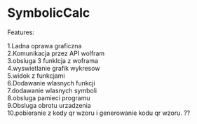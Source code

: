 # SymbolicCalc

Features:

1.Ladna oprawa graficzna<br />
2.Komunikacja przez API wolfram<br />
3.obsluga 3 funklcja z woframa<br />
4.wyswietlanie grafik wykresow<br />
5.widok z funkcjami<br />
6.Dodawanie wlasnych funkcji<br />
7.dodawanie wlasnych symboli<br />
8.obsluga pamieci programu<br />
9.Obsluga obrotu urzadzenia<br />
10.pobieranie z kody qr wzoru i generowanie kodu qr wzoru. ??<br />
